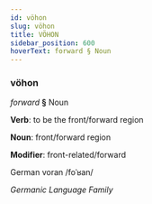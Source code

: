 ```yaml
---
id: vöhon
slug: vöhon
title: VÖHON
sidebar_position: 600
hoverText: forward § Noun
---
```


### vöhon

*forward* **§** Noun

**Verb**: to be the front/forward region

**Noun**: front/forward region

**Modifier**: front-related/forward

German voran /foˈʁan/

*Germanic Language Family*